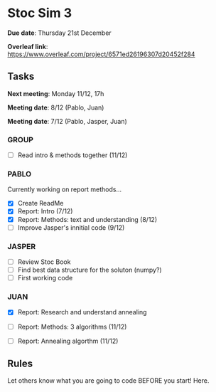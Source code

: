 # Stoc Sim 3

**Due date**:  Thursday 21st December

**Overleaf link**: https://www.overleaf.com/project/6571ed26196307d20452f284

## Tasks
**Next meeting**: Monday 11/12, 17h

**Meeting date**: 8/12 (Pablo, Juan)

**Meeting date**: 7/12 (Pablo, Jasper, Juan)

### GROUP
- [ ] Read intro & methods together (11/12)

### PABLO
Currently working on report methods...
- [X] Create ReadMe
- [X] Report: Intro (7/12)
- [X] Report: Methods: text and understanding (8/12)
- [ ] Improve Jasper's innitial code (9/12)

### JASPER
- [ ] Review Stoc Book
- [ ] Find best data structure for the soluton (numpy?)
- [ ] First working code

 ### JUAN
- [X] Report: Research and understand annealing 
- [ ] Report: Methods: 3 algorithms (11/12)
- [ ] Report: Annealing algorthm (11/12)


## Rules
Let others know what you are going to code BEFORE you start! Here.
